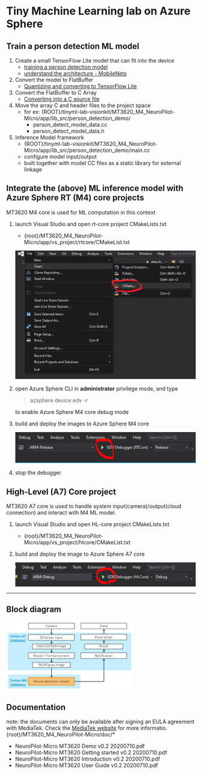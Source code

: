 # Tiny Machine Learning lab on Azure Sphere

## Train a person detection ML model
1. Create a small TensorFlow Lite model that can fit into the device 
    - [training a person detection model](https://github.com/tensorflow/tensorflow/blob/master/tensorflow/lite/micro/examples/person_detection/training_a_model.md#training-a-model)
    - [understand the architecture - MobileNets](https://github.com/tensorflow/tensorflow/blob/master/tensorflow/lite/micro/examples/person_detection/training_a_model.md#understanding-the-architecture)
1. Convert the model to FlatBuffer
    - [Quantizing and converting to TensorFlow Lite](https://github.com/tensorflow/tensorflow/blob/master/tensorflow/lite/micro/examples/person_detection/training_a_model.md#quantizing-and-converting-to-tensorflow-lite)
1. Convert the FlatBuffer to C Array
    - [Converting into a C source file](https://github.com/tensorflow/tensorflow/blob/master/tensorflow/lite/micro/examples/person_detection/training_a_model.md#converting-into-a-c-source-file)
1. Move the array C and header files to the project space
    - for ex: {ROOT}/tinyml-lab-visionkit/MT3620_M4_NeuroPilot-Micro/app/lib_src/person_detection_demo/
        - person_detect_model_data.cc
        - person_detect_model_data.h
1. Inference Model framework
    - {ROOT}/tinyml-lab-visionkit/MT3620_M4_NeuroPilot-Micro/app/lib_src/person_detection_demo/main.cc
    - configure model input/output
    - built together with model CC files as a static library for external linkage

## Integrate the (above) ML inference model with Azure Sphere RT (M4) core projects
MT3620 M4 core is used for ML computation in this context
1. launch Visual Studio and open rt-core project CMakeListx.txt
    - {root}/MT3620_M4_NeuroPilot-Micro/app/vs_project/rtcore/CMakeList.txt

    ![](./images/open-cmake.png)
1. open Azure Sphere CLI in **administrator** privilege mode, and type 
    > azsphere device edv -r
    
    to enable Azure Sphere M4 core debug mode
1. build and deploy the images to Azure Sphere M4 core

    ![](./images/vs-rt-f5run.png)
1. stop the debugger

## High-Level (A7) Core project
MT3620 A7 core is used to handle system input(camera)/output(cloud connection) and interact with M4 ML model.
1. launch Visual Studio and open HL-core project CMakeListx.txt
    - {root}/MT3620_M4_NeuroPilot-Micro/app/vs_project/hlcore/CMakeList.txt

    <!--- ![](./images/open-cmake.png) --->
1. build and deploy the image to Azure Sphere A7 core

    ![](./images/vs-hl-f5run.png)
---

## Block diagram
![](./images/mt3620-vision-ml-diagram.png)

## Documentation
note: the documents can only be available after signing an EULA agreement with MediaTek. Check the [MediaTek website](https://neuropilot.mediatek.com/resources/public/latest/en/docs/npu_introduction) for more informatio.
{root}/MT3620_M4_NeuroPilot-Micro/doc/*
- NeuroPilot-Micro MT3620 Demo v0.2 20200710.pdf
- NeuroPilot-Micro MT3620 Getting started v0.2 20200710.pdf
- NeuroPilot-Micro MT3620 Introduction v0.2 20200710.pdf
- NeuroPilot-Micro MT3620 User Guide v0.2 20200710.pdf